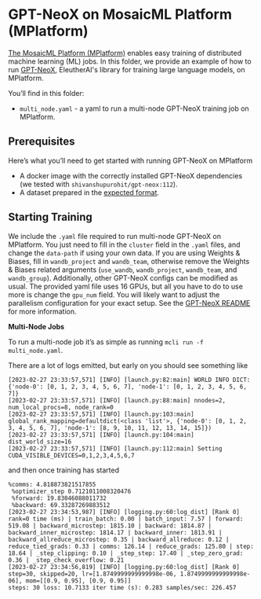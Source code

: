 # GPT-NeoX on MosaicML Platform (MPlatform)

[The MosaicML Platform (MPlatform)](https://www.mosaicml.com/blog/mosaicml-cloud-demo) enables easy training of distributed machine learning (ML) jobs. In this folder, we provide an example of how to run [GPT-NeoX](https://github.com/EleutherAI/gpt-neox), EleutherAI's library for training large language models, on MPlatform.

You’ll find in this folder:

-   `multi_node.yaml` - a yaml to run a multi-node GPT-NeoX training job on MPlatform.

## Prerequisites

Here’s what you’ll need to get started with running GPT-NeoX on MPlatform

-   A docker image with the correctly installed GPT-NeoX dependencies (we tested with `shivanshupurohit/gpt-neox:112`).
-   A dataset prepared in the [expected format](https://github.com/EleutherAI/gpt-neox/blob/72c80715c366cc4ad623050d6bcb984fe6638814/README.md?plain=1#L122).

## Starting Training
We include the `.yaml` file required to run multi-node GPT-NeoX on MPlatform. You just need to fill in the `cluster` field in the `.yaml` files, and change the `data-path` if using your own data. If you are using Weights & Biases, fill in `wandb_project` and `wandb_team`, otherwise remove the Weights & Biases related arguments (`use_wandb`, `wandb_project`, `wandb_team`, and `wandb_group`). Additionally, other GPT-NeoX configs can be modified as usual. The provided yaml file uses 16 GPUs, but all you have to do to use more is change the `gpu_num` field. You will likely want to adjust the parallelism configuration for your exact setup. See the [GPT-NeoX README](https://github.com/EleutherAI/gpt-neox/blob/main/README.md) for more information.

************Multi-Node Jobs************

To run a multi-node job it’s as simple as running `mcli run -f multi_node.yaml`.

There are a lot of logs emitted, but early on you should see something like

```
[2023-02-27 23:33:57,571] [INFO] [launch.py:82:main] WORLD INFO DICT: {'node-0': [0, 1, 2, 3, 4, 5, 6, 7], 'node-1': [0, 1, 2, 3, 4, 5, 6, 7]}
[2023-02-27 23:33:57,571] [INFO] [launch.py:88:main] nnodes=2, num_local_procs=8, node_rank=0
[2023-02-27 23:33:57,571] [INFO] [launch.py:103:main] global_rank_mapping=defaultdict(<class 'list'>, {'node-0': [0, 1, 2, 3, 4, 5, 6, 7], 'node-1': [8, 9, 10, 11, 12, 13, 14, 15]})
[2023-02-27 23:33:57,571] [INFO] [launch.py:104:main] dist_world_size=16
[2023-02-27 23:33:57,571] [INFO] [launch.py:112:main] Setting CUDA_VISIBLE_DEVICES=0,1,2,3,4,5,6,7
```

and then once training has started

```
%comms: 4.818873821517855
 %optimizer_step 0.7121011008320476
 %forward: 19.83046088011732
 %backward: 69.33287269883512
[2023-02-27 23:34:53,987] [INFO] [logging.py:60:log_dist] [Rank 0] rank=0 time (ms) | train_batch: 0.00 | batch_input: 7.57 | forward: 519.08 | backward_microstep: 1815.10 | backward: 1814.87 | backward_inner_microstep: 1814.17 | backward_inner: 1813.91 | backward_allreduce_microstep: 0.35 | backward_allreduce: 0.12 | reduce_tied_grads: 0.33 | comms: 126.14 | reduce_grads: 125.80 | step: 18.64 | _step_clipping: 0.10 | _step_step: 17.40 | _step_zero_grad: 0.36 | _step_check_overflow: 0.21
[2023-02-27 23:34:56,819] [INFO] [logging.py:60:log_dist] [Rank 0] step=30, skipped=20, lr=[1.8749999999999998e-06, 1.8749999999999998e-06], mom=[[0.9, 0.95], [0.9, 0.95]]
steps: 30 loss: 10.7133 iter time (s): 0.283 samples/sec: 226.457
```
